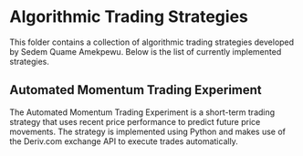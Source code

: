 # Algorithmic Trading Strategies
This folder contains a collection of algorithmic trading strategies developed by Sedem Quame Amekpewu.
Below is the list of currently implemented strategies.

## Automated Momentum Trading Experiment
The Automated Momentum Trading Experiment is a short-term trading strategy that uses recent price performance to predict future price movements. The strategy is implemented using Python and makes use of the Deriv.com exchange API to execute trades automatically.

